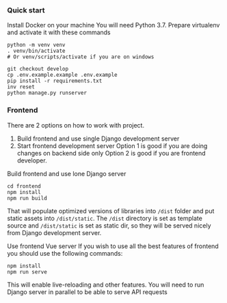 ### Quick start

Install Docker on your machine
You will need Python 3.7. Prepare virtualenv and activate it with these commands
```shell script
python -m venv venv
. venv/bin/activate
# Or venv/scripts/activate if you are on windows

```
```shell script
git checkout develop
cp .env.example.example .env.example
pip install -r requirements.txt
inv reset
python manage.py runserver
```

### Frontend
There are 2 options on how to work with project.
1) Build frontend and use single Django development server
2) Start frontend development server 
Option 1 is good if you are doing changes on backend side only
Option 2 is good if you are frontend developer.

Build frontend and use lone Django server
```shell script
cd frontend
npm install
npm run build
```
That will populate optimized versions of libraries into `/dist` folder and put static assets into `/dist/static`.
The `/dist` directory is set as template source and `/dist/static` is set as static dir, so they will be served nicely
from Django development server.

Use frontend Vue server
If you wish to use all the best features of frontend you should use the following commands:
```shell script
npm install
npm run serve
```
This will enable live-reloading and other features.
You will need to run Django server in parallel to be able to serve API requests
